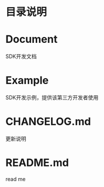 目录说明
=====================
# Document
SDK开发文档
# Example
SDK开发示例，提供该第三方开发者使用
# CHANGELOG.md
更新说明
# README.md
read me
